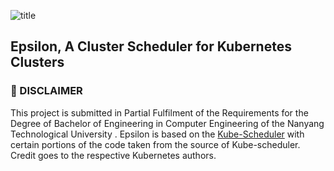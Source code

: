 ![title](https://alexneo.net/epsilon/cover.png "Epsilon")
## Epsilon, A Cluster Scheduler for Kubernetes Clusters

### :red_circle: DISCLAIMER
This project is submitted in Partial Fulfilment of the Requirements for the Degree of Bachelor of Engineering in Computer Engineering of the Nanyang Technological University . Epsilon is based on the [Kube-Scheduler](https://github.com/kubernetes/kube-scheduler) with certain portions of the code taken from the source of Kube-scheduler. Credit goes to the respective Kubernetes authors.


